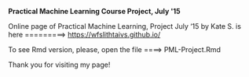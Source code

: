 <b>Practical Machine Learning Course Project, July '15</b>


Online page of Practical Machine Learning, Project July ‘15 by Kate S. 
is here =========> https://wfslithtaivs.github.io/

To see Rmd version, please, open the file ====> PML-Project.Rmd

Thank you for visiting my page!
